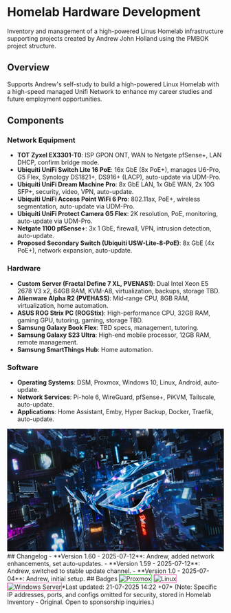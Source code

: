# Homelab Hardware Development
Inventory and management of a high-powered Linus Homelab infrastructure supporting projects created by Andrew John Holland using the PMBOK project structure.
## Overview
Supports Andrew's self-study to build a high-powered Linux Homelab with a high-speed managed Unifi Network to enhance my career studies and future employment opportunities.
## Components
### Network Equipment
- **TOT Zyxel EX3301-T0**: ISP GPON ONT, WAN to Netgate pfSense+, LAN DHCP, confirm bridge mode.
- **Ubiquiti UniFi Switch Lite 16 PoE**: 16x GbE (8x PoE+), manages U6-Pro, G5 Flex, Synology DS1821+, DS916+ (LACP), auto-update via UDM-Pro.
- **Ubiquiti UniFi Dream Machine Pro**: 8x GbE LAN, 1x GbE WAN, 2x 10G SFP+, security, video, VPN, auto-update.
- **Ubiquiti UniFi Access Point WiFi 6 Pro**: 802.11ax, PoE+, wireless segmentation, auto-update via UDM-Pro.
- **Ubiquiti UniFi Protect Camera G5 Flex**: 2K resolution, PoE, monitoring, auto-update via UDM-Pro.
- **Netgate 1100 pfSense+**: 3x 1 GbE, firewall, VPN, intrusion detection, auto-update.
- **Proposed Secondary Switch (Ubiquiti USW-Lite-8-PoE)**: 8x GbE (4x PoE+), network expansion, auto-update.
### Hardware
- **Custom Server (Fractal Define 7 XL, PVENAS1)**: Dual Intel Xeon E5 2678 V3 x2, 64GB RAM, KVM-A8, virtualization, backups, storage TBD.
- **Alienware Alpha R2 (PVEHASS)**: Mid-range CPU, 8GB RAM, virtualization, home automation.
- **ASUS ROG Strix PC (ROGStix)**: High-performance CPU, 32GB RAM, gaming GPU, tutoring, gaming, storage TBD.
- **Samsung Galaxy Book Flex**: TBD specs, management, tutoring.
- **Samsung Galaxy S23 Ultra**: High-end mobile processor, 12GB RAM, remote management.
- **Samsung SmartThings Hub**: Home automation.
### Software
- **Operating Systems**: DSM, Proxmox, Windows 10, Linux, Android, auto-update.
- **Network Services**: Pi-hole 6, WireGuard, pfSense+, PiKVM, Tailscale, auto-update.
- **Applications**: Home Assistant, Emby, Hyper Backup, Docker, Traefik, auto-update.
<img src="https://github.com/silicastormsiam/homelab-hardware-development/raw/main/AsusROG_1920x1080.jpg" alt="Asus ROG BG">
## Changelog
- **Version 1.60 - 2025-07-12**: Andrew, added network enhancements, set auto-updates.
- **Version 1.59 - 2025-07-12**: Andrew, switched to stable update channel.
- **Version 1.0 - 2025-07-04**: Andrew, initial setup.
## Badges
<img src="https://img.shields.io/badge/Proxmox-E754AA?logo=proxmox&style=flat-square" alt="Proxmox" style="margin-right: 5px; border: 1px solid #00BF00;"><img src="https://img.shields.io/badge/Linux-00BF00?logo=linux&style=flat-square" alt="Linux" style="margin-right: 5px; border: 1px solid #E754AA;"><img src="https://img.shields.io/badge/Windows_Server-2596be?logo=windows&style=flat-square" alt="Windows Server" style="border: 1px solid #E754AA;">*Last updated: 21-07-2025 14:22 +07*
(Note: Specific IP addresses, ports, and configs omitted for security, stored in Homelab Inventory - Original. Open to sponsorship inquiries.)
